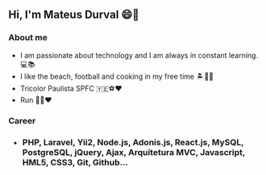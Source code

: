 <h2>Hi, I'm Mateus Durval 😄👋</h2>
  
<h3>About me</h3>
<ul>
  <li> I am passionate about technology and I am always in constant learning. 💻📚 </li>
  <li> I like the beach, football and cooking in my free time 🏝🍲🥅</li>
  <li> Tricolor Paulista SPFC 🇾🇪⚽♥ </li>
  <li> Run 🏃‍♂❤ </li>
</ul>

<h3>Career<h3>
<ul>
  <li> PHP, Laravel, Yii2, Node.js, Adonis.js, React.js, MySQL, PostgreSQL, jQuery, Ajax, Arquitetura MVC, Javascript, HML5, CSS3, Git, Github...</li>
</ul>
